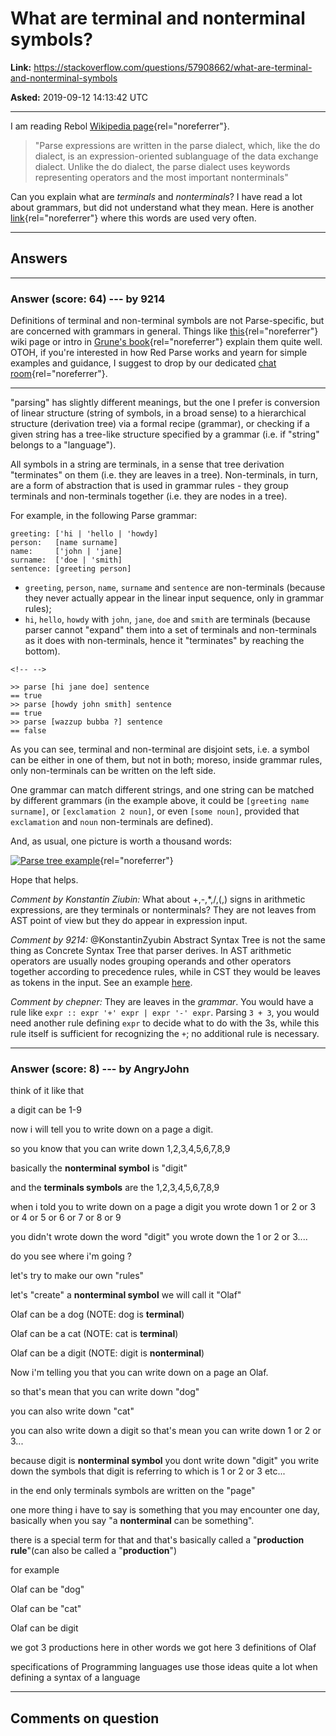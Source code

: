 # What are terminal and nonterminal symbols?

**Link:**
<https://stackoverflow.com/questions/57908662/what-are-terminal-and-nonterminal-symbols>

**Asked:** 2019-09-12 14:13:42 UTC

------------------------------------------------------------------------

I am reading Rebol [Wikipedia
page](https://en.wikipedia.org/wiki/Rebol){rel="noreferrer"}.

> \"Parse expressions are written in the parse dialect, which, like the
> do dialect, is an expression-oriented sublanguage of the data exchange
> dialect. Unlike the do dialect, the parse dialect uses keywords
> representing operators and the most important nonterminals\"

Can you explain what are *terminals* and *nonterminals*? I have read a
lot about grammars, but did not understand what they mean. Here is
another
[link](https://en.wikibooks.org/wiki/Rebol_Programming/Language_Features/Parse/Parse_expressions){rel="noreferrer"}
where this words are used very often.

------------------------------------------------------------------------

## Answers

------------------------------------------------------------------------

### Answer (score: 64) --- by 9214

Definitions of terminal and non-terminal symbols are not Parse-specific,
but are concerned with grammars in general. Things like
[this](https://en.wikipedia.org/wiki/Terminal_and_nonterminal_symbols){rel="noreferrer"}
wiki page or intro in [Grune\'s
book](https://dickgrune.com/Books/PTAPG_1st_Edition/){rel="noreferrer"}
explain them quite well. OTOH, if you\'re interested in how Red Parse
works and yearn for simple examples and guidance, I suggest to drop by
our dedicated [chat
room](https://gitter.im/red/parse){rel="noreferrer"}.

------------------------------------------------------------------------

\"parsing\" has slightly different meanings, but the one I prefer is
conversion of linear structure (string of symbols, in a broad sense) to
a hierarchical structure (derivation tree) via a formal recipe
(grammar), or checking if a given string has a tree-like structure
specified by a grammar (i.e. if \"string\" belongs to a \"language\").

All symbols in a string are terminals, in a sense that tree derivation
\"terminates\" on them (i.e. they are leaves in a tree). Non-terminals,
in turn, are a form of abstraction that is used in grammar rules - they
group terminals and non-terminals together (i.e. they are nodes in a
tree).

For example, in the following Parse grammar:

    greeting: ['hi | 'hello | 'howdy]
    person:   [name surname]
    name:     ['john | 'jane]
    surname:  ['doe | 'smith]
    sentence: [greeting person] 

-   `greeting`, `person`, `name`, `surname` and `sentence` are
    non-terminals (because they never actually appear in the linear
    input sequence, only in grammar rules);
-   `hi`, `hello`, `howdy` with `john`, `jane`, `doe` and `smith` are
    terminals (because parser cannot \"expand\" them into a set of
    terminals and non-terminals as it does with non-terminals, hence it
    \"terminates\" by reaching the bottom).

```{=html}
<!-- -->
```
    >> parse [hi jane doe] sentence
    == true
    >> parse [howdy john smith] sentence
    == true
    >> parse [wazzup bubba ?] sentence
    == false

As you can see, terminal and non-terminal are disjoint sets, i.e. a
symbol can be either in one of them, but not in both; moreso, inside
grammar rules, only non-terminals can be written on the left side.

One grammar can match different strings, and one string can be matched
by different grammars (in the example above, it could be
`[greeting name surname]`, or `[exclamation 2 noun]`, or even
`[some noun]`, provided that `exclamation` and `noun` non-terminals are
defined).

And, as usual, one picture is worth a thousand words:

[![Parse tree
example](https://i.sstatic.net/fsTgs.png)](https://i.sstatic.net/fsTgs.png){rel="noreferrer"}

Hope that helps.

*Comment by Konstantin Ziubin:* What about +,-,\*,/,(,) signs in
arithmetic expressions, are they terminals or nonterminals? They are not
leaves from AST point of view but they do appear in expression input.

*Comment by 9214:* \@KonstantinZyubin Abstract Syntax Tree is not the
same thing as Concrete Syntax Tree that parser derives. In AST
arithmetic operators are usually nodes grouping operands and other
operators together according to precedence rules, while in CST they
would be leaves as tokens in the input. See an example
[here](https://stackoverflow.com/a/10176731/5889272).

*Comment by chepner:* They are leaves in the *grammar*. You would have a
rule like `expr :: expr '+' expr | expr '-' expr`. Parsing `3 + 3`, you
would need another rule defining `expr` to decide what to do with the
3s, while this rule itself is sufficient for recognizing the `+`; no
additional rule is necessary.

------------------------------------------------------------------------

### Answer (score: 8) --- by AngryJohn

think of it like that

a digit can be 1-9

now i will tell you to write down on a page a digit.

so you know that you can write down 1,2,3,4,5,6,7,8,9

basically the **nonterminal symbol** is \"digit\"

and the **terminals symbols** are the 1,2,3,4,5,6,7,8,9

when i told you to write down on a page a digit you wrote down 1 or 2 or
3 or 4 or 5 or 6 or 7 or 8 or 9

you didn\'t wrote down the word \"digit\" you wrote down the 1 or 2 or
3\....

do you see where i\'m going ?

let\'s try to make our own \"rules\"

let\'s \"create\" a **nonterminal symbol** we will call it \"Olaf\"

Olaf can be a dog (NOTE: dog is **terminal**)

Olaf can be a cat (NOTE: cat is **terminal**)

Olaf can be a digit (NOTE: digit is **nonterminal**)

Now i\'m telling you that you can write down on a page an Olaf.

so that\'s mean that you can write down \"dog\"

you can also write down \"cat\"

you can also write down a digit so that\'s mean you can write down 1 or
2 or 3\...

because digit is **nonterminal symbol** you dont write down \"digit\"
you write down the symbols that digit is referring to which is 1 or 2 or
3 etc\...

in the end only terminals symbols are written on the \"page\"

one more thing i have to say is something that you may encounter one
day, basically when you say \"a **nonterminal** can be something\".

there is a special term for that and that\'s basically called a
\"**production rule**\"(can also be called a \"**production**\")

for example

Olaf can be \"dog\"

Olaf can be \"cat\"

Olaf can be digit

we got 3 productions here in other words we got here 3 definitions of
Olaf

specifications of Programming languages use those ideas quite a lot when
defining a syntax of a language

------------------------------------------------------------------------

## Comments on question

